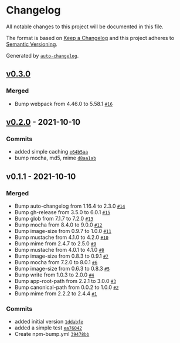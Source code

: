 # Changelog

All notable changes to this project will be documented in this file.

The format is based on [Keep a Changelog](https://keepachangelog.com/en/1.0.0/)
and this project adheres to [Semantic Versioning](https://semver.org/spec/v2.0.0.html).

Generated by [`auto-changelog`](https://github.com/CookPete/auto-changelog).

## [v0.3.0](https://github.com/nick-less/webpack-compass-imagehelper/compare/v0.2.0...v0.3.0)

### Merged

- Bump webpack from 4.46.0 to 5.58.1 [`#16`](https://github.com/nick-less/webpack-compass-imagehelper/pull/16)

## [v0.2.0](https://github.com/nick-less/webpack-compass-imagehelper/compare/v0.1.1...v0.2.0) - 2021-10-10

### Commits

- added simple caching [`e64b5aa`](https://github.com/nick-less/webpack-compass-imagehelper/commit/e64b5aadd8447677f061b22966cc3378162ebdd0)
- bump mocha, md5, mime [`d8aa1ab`](https://github.com/nick-less/webpack-compass-imagehelper/commit/d8aa1abf98b5f7466aa218987be15db3033cebec)

## v0.1.1 - 2021-10-10

### Merged

- Bump auto-changelog from 1.16.4 to 2.3.0 [`#14`](https://github.com/nick-less/webpack-compass-imagehelper/pull/14)
- Bump gh-release from 3.5.0 to 6.0.1 [`#15`](https://github.com/nick-less/webpack-compass-imagehelper/pull/15)
- Bump glob from 7.1.7 to 7.2.0 [`#13`](https://github.com/nick-less/webpack-compass-imagehelper/pull/13)
- Bump mocha from 8.4.0 to 9.0.0 [`#12`](https://github.com/nick-less/webpack-compass-imagehelper/pull/12)
- Bump image-size from 0.9.7 to 1.0.0 [`#11`](https://github.com/nick-less/webpack-compass-imagehelper/pull/11)
- Bump mustache from 4.1.0 to 4.2.0 [`#10`](https://github.com/nick-less/webpack-compass-imagehelper/pull/10)
- Bump mime from 2.4.7 to 2.5.0 [`#9`](https://github.com/nick-less/webpack-compass-imagehelper/pull/9)
- Bump mustache from 4.0.1 to 4.1.0 [`#8`](https://github.com/nick-less/webpack-compass-imagehelper/pull/8)
- Bump image-size from 0.8.3 to 0.9.1 [`#7`](https://github.com/nick-less/webpack-compass-imagehelper/pull/7)
- Bump mocha from 7.2.0 to 8.0.1 [`#6`](https://github.com/nick-less/webpack-compass-imagehelper/pull/6)
- Bump image-size from 0.6.3 to 0.8.3 [`#5`](https://github.com/nick-less/webpack-compass-imagehelper/pull/5)
- Bump write from 1.0.3 to 2.0.0 [`#4`](https://github.com/nick-less/webpack-compass-imagehelper/pull/4)
- Bump app-root-path from 2.2.1 to 3.0.0 [`#3`](https://github.com/nick-less/webpack-compass-imagehelper/pull/3)
- Bump canonical-path from 0.0.2 to 1.0.0 [`#2`](https://github.com/nick-less/webpack-compass-imagehelper/pull/2)
- Bump mime from 2.2.2 to 2.4.4 [`#1`](https://github.com/nick-less/webpack-compass-imagehelper/pull/1)

### Commits

- added initial version [`1ddabfe`](https://github.com/nick-less/webpack-compass-imagehelper/commit/1ddabfe4552dedd5ce53ec300129c1056d570397)
- added a simple test [`ea76042`](https://github.com/nick-less/webpack-compass-imagehelper/commit/ea760421e4f71d4b98ae76aa041c2d9ec6f4a25b)
- Create npm-bump.yml [`39478bb`](https://github.com/nick-less/webpack-compass-imagehelper/commit/39478bbeeeeb48823f00280ff1713dec12f2aa3a)
